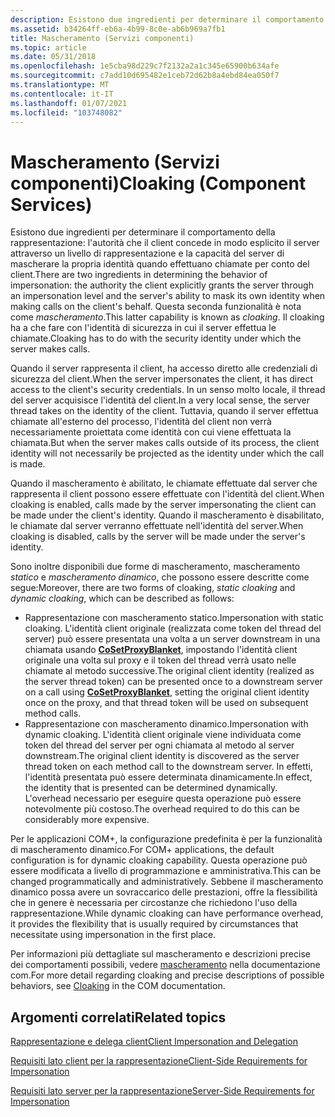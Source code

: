 ```yaml
---
description: Esistono due ingredienti per determinare il comportamento di rappresentazione dell'autorità che il client concede in modo esplicito al server tramite un livello di rappresentazione e la capacità dei server di mascherare la propria identità quando effettuano chiamate per conto dei client.
ms.assetid: b34264ff-eb6a-4b99-8c0e-ab6b969a7fb1
title: Mascheramento (Servizi componenti)
ms.topic: article
ms.date: 05/31/2018
ms.openlocfilehash: 1e5cba98d229c7f2132a2a1c345e65900b634afe
ms.sourcegitcommit: c7add10d695482e1ceb72d62b8a4ebd84ea050f7
ms.translationtype: MT
ms.contentlocale: it-IT
ms.lasthandoff: 01/07/2021
ms.locfileid: "103748082"
---
```

# <a name="cloaking-component-services"></a><span data-ttu-id="fab62-103">Mascheramento (Servizi componenti)</span><span class="sxs-lookup"><span data-stu-id="fab62-103">Cloaking (Component Services)</span></span>

<span data-ttu-id="fab62-104">Esistono due ingredienti per determinare il comportamento della rappresentazione: l'autorità che il client concede in modo esplicito il server attraverso un livello di rappresentazione e la capacità del server di mascherare la propria identità quando effettuano chiamate per conto del client.</span><span class="sxs-lookup"><span data-stu-id="fab62-104">There are two ingredients in determining the behavior of impersonation: the authority the client explicitly grants the server through an impersonation level and the server's ability to mask its own identity when making calls on the client's behalf.</span></span> <span data-ttu-id="fab62-105">Questa seconda funzionalità è nota come *mascheramento*.</span><span class="sxs-lookup"><span data-stu-id="fab62-105">This latter capability is known as *cloaking*.</span></span> <span data-ttu-id="fab62-106">Il cloaking ha a che fare con l'identità di sicurezza in cui il server effettua le chiamate.</span><span class="sxs-lookup"><span data-stu-id="fab62-106">Cloaking has to do with the security identity under which the server makes calls.</span></span>

<span data-ttu-id="fab62-107">Quando il server rappresenta il client, ha accesso diretto alle credenziali di sicurezza del client.</span><span class="sxs-lookup"><span data-stu-id="fab62-107">When the server impersonates the client, it has direct access to the client's security credentials.</span></span> <span data-ttu-id="fab62-108">In un senso molto locale, il thread del server acquisisce l'identità del client.</span><span class="sxs-lookup"><span data-stu-id="fab62-108">In a very local sense, the server thread takes on the identity of the client.</span></span> <span data-ttu-id="fab62-109">Tuttavia, quando il server effettua chiamate all'esterno del processo, l'identità del client non verrà necessariamente proiettata come identità con cui viene effettuata la chiamata.</span><span class="sxs-lookup"><span data-stu-id="fab62-109">But when the server makes calls outside of its process, the client identity will not necessarily be projected as the identity under which the call is made.</span></span>

<span data-ttu-id="fab62-110">Quando il mascheramento è abilitato, le chiamate effettuate dal server che rappresenta il client possono essere effettuate con l'identità del client.</span><span class="sxs-lookup"><span data-stu-id="fab62-110">When cloaking is enabled, calls made by the server impersonating the client can be made under the client's identity.</span></span> <span data-ttu-id="fab62-111">Quando il mascheramento è disabilitato, le chiamate dal server verranno effettuate nell'identità del server.</span><span class="sxs-lookup"><span data-stu-id="fab62-111">When cloaking is disabled, calls by the server will be made under the server's identity.</span></span>

<span data-ttu-id="fab62-112">Sono inoltre disponibili due forme di mascheramento, mascheramento *statico* e *mascheramento dinamico*, che possono essere descritte come segue:</span><span class="sxs-lookup"><span data-stu-id="fab62-112">Moreover, there are two forms of cloaking, *static cloaking* and *dynamic cloaking*, which can be described as follows:</span></span>

-   <span data-ttu-id="fab62-113">Rappresentazione con mascheramento statico.</span><span class="sxs-lookup"><span data-stu-id="fab62-113">Impersonation with static cloaking.</span></span> <span data-ttu-id="fab62-114">L'identità client originale (realizzata come token del thread del server) può essere presentata una volta a un server downstream in una chiamata usando [**CoSetProxyBlanket**](/windows/desktop/api/combaseapi/nf-combaseapi-cosetproxyblanket), impostando l'identità client originale una volta sul proxy e il token del thread verrà usato nelle chiamate al metodo successive.</span><span class="sxs-lookup"><span data-stu-id="fab62-114">The original client identity (realized as the server thread token) can be presented once to a downstream server on a call using [**CoSetProxyBlanket**](/windows/desktop/api/combaseapi/nf-combaseapi-cosetproxyblanket), setting the original client identity once on the proxy, and that thread token will be used on subsequent method calls.</span></span>
-   <span data-ttu-id="fab62-115">Rappresentazione con mascheramento dinamico.</span><span class="sxs-lookup"><span data-stu-id="fab62-115">Impersonation with dynamic cloaking.</span></span> <span data-ttu-id="fab62-116">L'identità client originale viene individuata come token del thread del server per ogni chiamata al metodo al server downstream.</span><span class="sxs-lookup"><span data-stu-id="fab62-116">The original client identity is discovered as the server thread token on each method call to the downstream server.</span></span> <span data-ttu-id="fab62-117">In effetti, l'identità presentata può essere determinata dinamicamente.</span><span class="sxs-lookup"><span data-stu-id="fab62-117">In effect, the identity that is presented can be determined dynamically.</span></span> <span data-ttu-id="fab62-118">L'overhead necessario per eseguire questa operazione può essere notevolmente più costoso.</span><span class="sxs-lookup"><span data-stu-id="fab62-118">The overhead required to do this can be considerably more expensive.</span></span>

<span data-ttu-id="fab62-119">Per le applicazioni COM+, la configurazione predefinita è per la funzionalità di mascheramento dinamico.</span><span class="sxs-lookup"><span data-stu-id="fab62-119">For COM+ applications, the default configuration is for dynamic cloaking capability.</span></span> <span data-ttu-id="fab62-120">Questa operazione può essere modificata a livello di programmazione e amministrativa.</span><span class="sxs-lookup"><span data-stu-id="fab62-120">This can be changed programmatically and administratively.</span></span> <span data-ttu-id="fab62-121">Sebbene il mascheramento dinamico possa avere un sovraccarico delle prestazioni, offre la flessibilità che in genere è necessaria per circostanze che richiedono l'uso della rappresentazione.</span><span class="sxs-lookup"><span data-stu-id="fab62-121">While dynamic cloaking can have performance overhead, it provides the flexibility that is usually required by circumstances that necessitate using impersonation in the first place.</span></span>

<span data-ttu-id="fab62-122">Per informazioni più dettagliate sul mascheramento e descrizioni precise dei comportamenti possibili, vedere [mascheramento](/windows/desktop/com/cloaking) nella documentazione com.</span><span class="sxs-lookup"><span data-stu-id="fab62-122">For more detail regarding cloaking and precise descriptions of possible behaviors, see [Cloaking](/windows/desktop/com/cloaking) in the COM documentation.</span></span>

## <a name="related-topics"></a><span data-ttu-id="fab62-123">Argomenti correlati</span><span class="sxs-lookup"><span data-stu-id="fab62-123">Related topics</span></span>

<dl> <dt>

[<span data-ttu-id="fab62-124">Rappresentazione e delega client</span><span class="sxs-lookup"><span data-stu-id="fab62-124">Client Impersonation and Delegation</span></span>](client-impersonation-and-delegation.md)
</dt> <dt>

[<span data-ttu-id="fab62-125">Requisiti lato client per la rappresentazione</span><span class="sxs-lookup"><span data-stu-id="fab62-125">Client-Side Requirements for Impersonation</span></span>](client-side-requirements-for-impersonation.md)
</dt> <dt>

[<span data-ttu-id="fab62-126">Requisiti lato server per la rappresentazione</span><span class="sxs-lookup"><span data-stu-id="fab62-126">Server-Side Requirements for Impersonation</span></span>](server-side-requirements-for-impersonation.md)
</dt> </dl>

 

 
